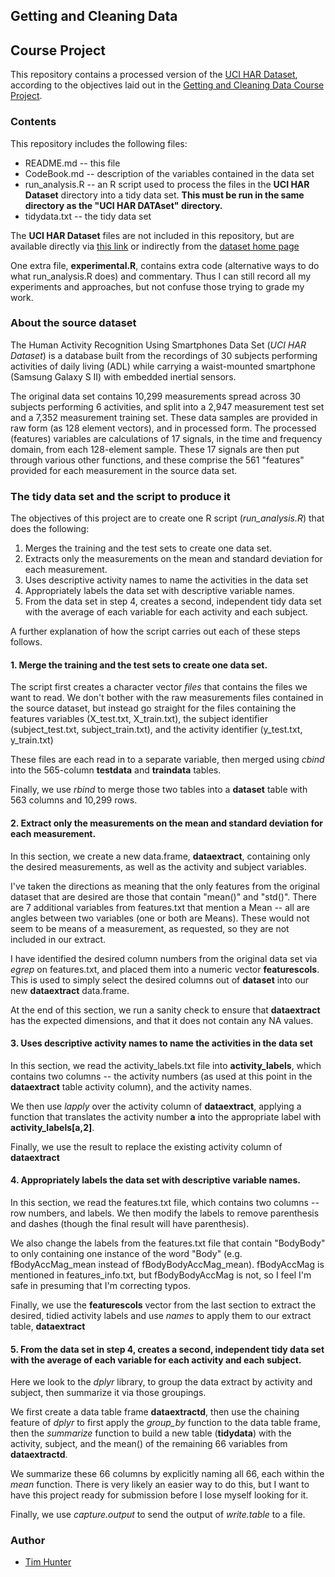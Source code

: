 ## Getting and Cleaning Data
## Course Project

This repository contains a processed version of the [UCI HAR Dataset](http://archive.ics.uci.edu/ml/datasets/Human+Activity+Recognition+Using+Smartphones),
according to the objectives laid out in the [Getting and Cleaning Data Course
Project](https://class.coursera.org/getdata-010/human_grading/view/courses/973497/assessments/3/submissions).

### Contents

This repository includes the following files:

* README.md -- this file
* CodeBook.md -- description of the variables contained in the data set
* run\_analysis.R -- an R script used to process the files in the **UCI HAR Dataset** directory into a tidy data set.  **This must be run in the same directory as the "UCI HAR DATAset" directory.**
* tidydata.txt -- the tidy data set

The **UCI HAR Dataset** files are not included in this repository, but are available directly via [this link](https://d396qusza40orc.cloudfront.net/getdata%2Fprojectfiles%2FUCI%20HAR%20Dataset.zip) or indirectly from the [dataset home page](http://archive.ics.uci.edu/ml/datasets/Human+Activity+Recognition+Using+Smartphones)

One extra file, **experimental.R**, contains extra code (alternative ways to
do what run\_analysis.R does) and commentary.  Thus I can still record all my
experiments and approaches, but not confuse those trying to grade my work.

### About the source dataset

The Human Activity Recognition Using Smartphones Data Set  (*UCI HAR Dataset*) is a database built from the recordings of 30 subjects performing activities of daily living (ADL) while carrying a waist-mounted smartphone (Samsung Galaxy S II) with embedded inertial sensors.

The original data set contains 10,299 measurements spread across 30 subjects performing 6 activities, and split into a 2,947 measurement test set and a 7,352 measurement training set.  These data samples are provided in raw form (as 128 element vectors), and in processed form.  The processed (features) variables are calculations of 17 signals, in the time and frequency domain, from each 128-element sample.  These 17 signals are then put through various other functions, and these comprise the 561 "features" provided for each measurement in the source data set.

### The tidy data set and the script to produce it

The objectives of this project are to create one R script (*run_analysis.R*) that does the following: 

1. Merges the training and the test sets to create one data set.
2. Extracts only the measurements on the mean and standard deviation for each measurement. 
3. Uses descriptive activity names to name the activities in the data set
4. Appropriately labels the data set with descriptive variable names. 
5. From the data set in step 4, creates a second, independent tidy data set with the average of each variable for each activity and each subject.


A further explanation of how the script carries out each of these steps follows.

#### 1. Merge the training and the test sets to create one data set.

The script first creates a character vector *files* that contains the files we want to read.  We don't bother with the raw measurements files contained in the source dataset, but instead go straight for the files containing the features variables (X\_test.txt, X\_train.txt), the subject identifier (subject\_test.txt, subject\_train.txt), and the activity identifier (y\_test.txt, y\_train.txt)

These files are each read in to a separate variable, then merged using *cbind* into the 565-column **testdata** and **traindata** tables.

Finally, we use *rbind* to merge those two tables into a **dataset** table
with 563 columns and 10,299 rows.


#### 2. Extract only the measurements on the mean and standard deviation for each measurement. 

In this section, we create a new data.frame, **dataextract**, containing only
the desired measurements, as well as the activity and subject variables.

I've taken the directions as meaning that the only features from the original
dataset that are desired are those that contain "mean()" and "std()".  There
are 7 additional variables from features.txt that mention a Mean -- all are
angles between two variables (one or both are Means).  These would not seem
to be means of a measurement, as requested, so they are not included in our
extract.

I have identified the desired column numbers from the original data
set via *egrep* on features.txt, and placed them into a numeric
vector **featurescols**.  This is used to simply select the desired
columns out of **dataset** into our new **dataextract** data.frame.

At the end of this section, we run a sanity check to ensure that
**dataextract** has the expected dimensions, and that it does not contain any
NA values.


#### 3. Uses descriptive activity names to name the activities in the data set

In this section, we read the activity\_labels.txt file into
**activity_labels**, which contains two columns -- the activity numbers (as
used at this point in the **dataextract** table activity column), and the
activity names.

We then use *lapply* over the activity column of **dataextract**, applying a
function that translates the activity number **a** into the appropriate label
with **activity_labels[a,2]**.

Finally, we use the result to replace the existing activity column of
**dataextract**


#### 4. Appropriately labels the data set with descriptive variable names. 

In this section, we read the features.txt file, which contains two columns --
row numbers, and labels.  We then modify the labels to remove parenthesis and
dashes (though the final result will have parenthesis).

We also change the labels from the features.txt file that contain "BodyBody"
to only containing one instance of the word "Body" (e.g. fBodyAccMag\_mean
instead of fBodyBodyAccMag\_mean).  fBodyAccMag is mentioned in
features\_info.txt, but fBodyBodyAccMag is not, so I feel I'm safe in
presuming that I'm correcting typos.

Finally, we use the **featurescols** vector from the last section to extract
the desired, tidied activity labels and use *names* to apply them to our
extract table, **dataextract**


#### 5. From the data set in step 4, creates a second, independent tidy data set with the average of each variable for each activity and each subject.

Here we look to the *dplyr* library, to group the data extract by activity and
subject, then summarize it via those groupings.

We first create a data table frame **dataextractd**, then use the chaining
feature of *dplyr* to first apply the *group_by* function to the data table
frame, then the *summarize* function to build a new table (**tidydata**) with
the activity, subject, and the mean() of the remaining 66 variables from
**dataextractd**.

We summarize these 66 columns by explicitly naming all 66, each within the
*mean* function.  There is very likely an easier way to do this, but I want to
have this project ready for submission before I lose myself looking for it.

Finally, we use *capture.output* to send the output of *write.table* to a
file.


### Author

* [Tim Hunter](https://plus.google.com/u/0/113114363071053007842/about/p/pub)
